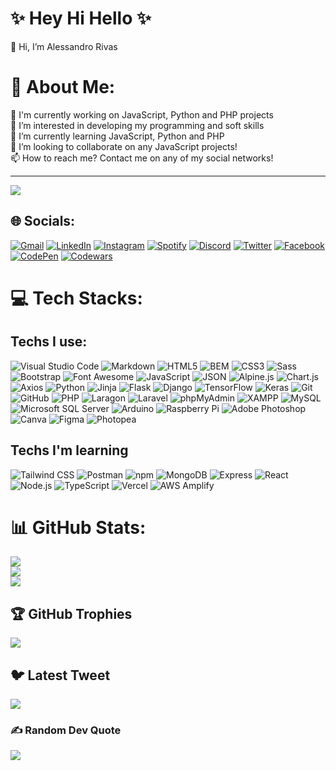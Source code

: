 # ✨ Hey Hi Hello ✨
👋 Hi, I’m Alessandro Rivas 

# 💫 About Me:
🔭 I'm currently working on JavaScript, Python and PHP projects<br>
👀 I’m interested in developing my programming and soft skills<br>
🌱 I’m currently learning JavaScript, Python and PHP <br>
💞️ I’m looking to collaborate on any JavaScript projects!<br>
📫 How to reach me? Contact me on any of my social networks!

---
[![](https://visitcount.itsvg.in/api?id=Alessandrror&icon=0&color=12)](https://visitcount.itsvg.in)

## 🌐 Socials:
[![Gmail](https://img.shields.io/static/v1?style=for-the-badge&message=Gmail&color=EA4335&logo=Gmail&logoColor=FFFFFF&label=)](https://mail.google.com/mail/u/0/#inbox?compose=CllgCKCDBqlngHRBpMxVtNnzDqJPfJPbzRxJvQgSlsFgbCfLhSwRjBPbkqMxJwMLHVRcmkdhJgB)
[![LinkedIn](https://img.shields.io/static/v1?style=for-the-badge&message=LinkedIn&color=0A66C2&logo=LinkedIn&logoColor=FFFFFF&label=)](https://linkedin.com/in/alessandrror) 
[![Instagram](https://img.shields.io/static/v1?style=for-the-badge&message=Instagram&color=E4405F&logo=Instagram&logoColor=FFFFFF&label=)](https://instagram.com/alessandrro.r)
[![Spotify](https://img.shields.io/static/v1?style=for-the-badge&message=Spotify&color=1DB954&logo=Spotify&logoColor=FFFFFF&label=)](https://open.spotify.com/user/uninsolent?si=c9edc4229fb24fa4)
[![Discord](https://img.shields.io/static/v1?style=for-the-badge&message=Discord&color=5865F2&logo=Discord&logoColor=FFFFFF&label=)](https://discord.com/users/409197150963236884)
[![Twitter](https://img.shields.io/static/v1?style=for-the-badge&message=Twitter&color=1DA1F2&logo=Twitter&logoColor=FFFFFF&label=)](https://twitter.com/Alessandrror) 
[![Facebook](https://img.shields.io/static/v1?style=for-the-badge&message=Facebook&color=1877F2&logo=Facebook&logoColor=FFFFFF&label=)](https://facebook.com/Alessandrro.r)
[![CodePen](https://img.shields.io/static/v1?style=for-the-badge&message=CodePen&color=000000&logo=CodePen&logoColor=FFFFFF&label=)](https://codepen.io/alessandrror) 
[![Codewars](https://img.shields.io/static/v1?style=for-the-badge&message=Codewars&color=B1361E&logo=Codewars&logoColor=FFFFFF&label=)](https://www.codewars.com/users/Alessandrror)

# 💻 Tech Stacks:

## Techs I use:
![Visual Studio Code](https://img.shields.io/static/v1?style=for-the-badge&message=Visual+Studio+Code&color=007ACC&logo=Visual+Studio+Code&logoColor=FFFFFF&label=) 
![Markdown](https://img.shields.io/static/v1?style=for-the-badge&message=Markdown&color=000000&logo=Markdown&logoColor=FFFFFF&label=) 
![HTML5](https://img.shields.io/static/v1?style=for-the-badge&message=HTML5&color=E34F26&logo=HTML5&logoColor=FFFFFF&label=) 
![BEM](https://img.shields.io/static/v1?style=for-the-badge&message=BEM&color=000000&logo=BEM&logoColor=FFFFFF&label=) 
![CSS3](https://img.shields.io/static/v1?style=for-the-badge&message=CSS3&color=1572B6&logo=CSS3&logoColor=FFFFFF&label=) 
![Sass](https://img.shields.io/static/v1?style=for-the-badge&message=Sass&color=CC6699&logo=Sass&logoColor=FFFFFF&label=) 
![Bootstrap](https://img.shields.io/static/v1?style=for-the-badge&message=Bootstrap&color=7952B3&logo=Bootstrap&logoColor=FFFFFF&label=) 
![Font Awesome](https://img.shields.io/static/v1?style=for-the-badge&message=Font+Awesome&color=528DD7&logo=Font+Awesome&logoColor=FFFFFF&label=) 
![JavaScript](https://img.shields.io/static/v1?style=for-the-badge&message=JavaScript&color=222222&logo=JavaScript&logoColor=F7DF1E&label=) 
![JSON](https://img.shields.io/static/v1?style=for-the-badge&message=JSON&color=000000&logo=JSON&logoColor=FFFFFF&label=) 
![Alpine.js](https://img.shields.io/static/v1?style=for-the-badge&message=Alpine.js&color=222222&logo=Alpine.js&logoColor=8BC0D0&label=) 
![Chart.js](https://img.shields.io/static/v1?style=for-the-badge&message=Chart.js&color=FF6384&logo=Chart.js&logoColor=FFFFFF&label=) 
![Axios](https://img.shields.io/static/v1?style=for-the-badge&message=Axios&color=5A29E4&logo=Axios&logoColor=FFFFFF&label=) 
![Python](https://img.shields.io/static/v1?style=for-the-badge&message=Python&color=3776AB&logo=Python&logoColor=FFFFFF&label=) 
![Jinja](https://img.shields.io/static/v1?style=for-the-badge&message=Jinja&color=B41717&logo=Jinja&logoColor=FFFFFF&label=) 
![Flask](https://img.shields.io/static/v1?style=for-the-badge&message=Flask&color=000000&logo=Flask&logoColor=FFFFFF&label=) 
![Django](https://img.shields.io/static/v1?style=for-the-badge&message=Django&color=092E20&logo=Django&logoColor=FFFFFF&label=) 
![TensorFlow](https://img.shields.io/badge/TensorFlow-%23FF6F00.svg?style=for-the-badge&logo=TensorFlow&logoColor=white) 
![Keras](https://img.shields.io/static/v1?style=for-the-badge&message=Keras&color=D00000&logo=Keras&logoColor=FFFFFF&label=) 
![Git](https://img.shields.io/static/v1?style=for-the-badge&message=Git&color=F05032&logo=Git&logoColor=FFFFFF&label=) 
![GitHub](https://img.shields.io/static/v1?style=for-the-badge&message=GitHub&color=181717&logo=GitHub&logoColor=FFFFFF&label=) 
![PHP](https://img.shields.io/static/v1?style=for-the-badge&message=PHP&color=777BB4&logo=PHP&logoColor=FFFFFF&label=) 
![Laragon](https://img.shields.io/static/v1?style=for-the-badge&message=Laragon&color=0E83CD&logo=Laragon&logoColor=FFFFFF&label=) 
![Laravel](https://img.shields.io/static/v1?style=for-the-badge&message=Laravel&color=FF2D20&logo=Laravel&logoColor=FFFFFF&label=) 
![phpMyAdmin](https://img.shields.io/static/v1?style=for-the-badge&message=phpMyAdmin&color=6C78AF&logo=phpMyAdmin&logoColor=FFFFFF&label=) 
![XAMPP](https://img.shields.io/static/v1?style=for-the-badge&message=XAMPP&color=FB7A24&logo=XAMPP&logoColor=FFFFFF&label=) 
![MySQL](https://img.shields.io/static/v1?style=for-the-badge&message=MySQL&color=4479A1&logo=MySQL&logoColor=FFFFFF&label=) 
![Microsoft SQL Server](https://img.shields.io/static/v1?style=for-the-badge&message=Microsoft+SQL+Server&color=CC2927&logo=Microsoft+SQL+Server&logoColor=FFFFFF&label=) 
![Arduino](https://img.shields.io/badge/-Arduino-00979D?style=for-the-badge&logo=Arduino&logoColor=white) 
![Raspberry Pi](https://img.shields.io/static/v1?style=for-the-badge&message=Raspberry+Pi&color=A22846&logo=Raspberry+Pi&logoColor=FFFFFF&label=) 
![Adobe Photoshop](https://img.shields.io/static/v1?style=for-the-badge&message=Adobe+Photoshop&color=31A8FF&logo=Adobe+Photoshop&logoColor=FFFFFF&label=) 
![Canva](https://img.shields.io/static/v1?style=for-the-badge&message=Canva&color=222222&logo=Canva&logoColor=00C4CC&label=) 
![Figma](https://img.shields.io/static/v1?style=for-the-badge&message=Figma&color=F24E1E&logo=Figma&logoColor=FFFFFF&label=) 
![Photopea](https://img.shields.io/static/v1?style=for-the-badge&message=Photopea&color=18A497&logo=Photopea&logoColor=FFFFFF&label=) 

## Techs I'm learning
![Tailwind CSS](https://img.shields.io/static/v1?style=for-the-badge&message=Tailwind+CSS&color=222222&logo=Tailwind+CSS&logoColor=06B6D4&label=) 
![Postman](https://img.shields.io/static/v1?style=for-the-badge&message=Postman&color=FF6C37&logo=Postman&logoColor=FFFFFF&label=) 
![npm](https://img.shields.io/static/v1?style=for-the-badge&message=npm&color=CB3837&logo=npm&logoColor=FFFFFF&label=) 
![MongoDB](https://img.shields.io/static/v1?style=for-the-badge&message=MongoDB&color=47A248&logo=MongoDB&logoColor=FFFFFF&label=) 
![Express](https://img.shields.io/static/v1?style=for-the-badge&message=Express&color=000000&logo=Express&logoColor=FFFFFF&label=) 
![React](https://img.shields.io/static/v1?style=for-the-badge&message=React&color=222222&logo=React&logoColor=61DAFB&label=) 
![Node.js](https://img.shields.io/static/v1?style=for-the-badge&message=Node.js&color=339933&logo=Node.js&logoColor=FFFFFF&label=) 
![TypeScript](https://img.shields.io/static/v1?style=for-the-badge&message=TypeScript&color=3178C6&logo=TypeScript&logoColor=FFFFFF&label=) 
![Vercel](https://img.shields.io/static/v1?style=for-the-badge&message=Vercel&color=000000&logo=Vercel&logoColor=FFFFFF&label=) 
![AWS Amplify](https://img.shields.io/static/v1?style=for-the-badge&message=AWS+Amplify&color=222222&logo=AWS+Amplify&logoColor=FF9900&label=) 

# 📊 GitHub Stats:
![](https://github-readme-stats.vercel.app/api?username=Alessandrror&theme=dark&hide_border=true&include_all_commits=true&count_private=true)<br/>
![](https://github-readme-streak-stats.herokuapp.com/?user=Alessandrror&theme=dark&hide_border=true)<br/>
![](https://github-readme-stats.vercel.app/api/top-langs/?username=Alessandrror&theme=dark&hide_border=true&include_all_commits=true&count_private=true&layout=compact)

## 🏆 GitHub Trophies
![](https://github-profile-trophy.vercel.app/?username=Alessandrror&theme=radical&no-frame=true&no-bg=true&margin-w=4)

## 🐦 Latest Tweet
[![](https://gtce.itsvg.in/api?username=Alessandrror)](https://github.com/VishwaGauravIn/github-twitter-card-embed)

### ✍️ Random Dev Quote
![](https://quotes-github-readme.vercel.app/api?type=horizontal&theme=radical)

<!-- Proudly created with GPRM ( https://gprm.itsvg.in ) -->
